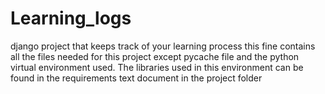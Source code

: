 # Learning_logs
django project that keeps track of your learning process
this fine contains all the files needed for this project except pycache file and the python virtual environment used.
The libraries used in this environment can be found in the requirements text document in the project folder
